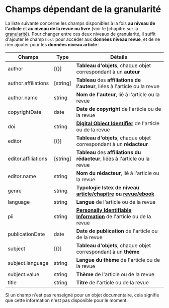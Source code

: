 # Champs dépendant de la granularité

La liste suivante concerne les champs disponibles à la fois **au niveau de l'article** et **au niveau de la revue ou livre** (voir le \[chapitre sur la [granularité](doc-object-granularity.md)). Pour changer entre ces deux niveaux de granularité, il suffit d'ajouter le champ `host` pour accéder aux **données niveau revue**, et de ne rien ajouter pour les **données niveau article** :

| Champs              | Type      | Détails                                                                                                                                                 |
| ------------------- | --------- | ------------------------------------------------------------------------------------------------------------------------------------------------------- |
| author              | \[{}]     | **Tableau d'objets**, chaque objet correspondant à un **auteur**                                                                                        |
| author.affiliations | \[string] | **Tableau** des **affiliations de l'auteur**, liées à l'article ou la revue                                                                             |
| author.name         | string    | **Nom de l'auteur**, lié à l'article ou la revue                                                                                                        |
| copyrightDate       | date      | **Date de copyright** de l'article ou de la revue                                                                                                       |
| doi                 | string    | [**Digital Object Identifier**](http://www.doi.org/) de l'article ou de la revue                                                                        |
| editor              | \[{}]     | **Tableau d'objets**, chaque objet correspondant à un **rédacteur**                                                                                     |
| editor.affiliations | \[string] | **Tableau** des **affiliations du rédacteur**, liées à l'article ou la revue                                                                            |
| editor.name         | string    | **Nom du rédacteur**, lié à l'article ou la revue                                                                                                       |
| genre               | string    | **Typologie Istex de niveau** [**article/chapitre**](http://content-type.lod.istex.fr/) **ou** [**revue/ebook**](http://publication-type.lod.istex.fr/) |
| language            | string    | **Langue** de l'article ou de la revue                                                                                                                  |
| pii                 | string    | [**Personally Identifiable Information**](http://nvlpubs.nist.gov/nistpubs/Legacy/SP/nistspecialpublication800-122.pdf) de l'article ou de la revue     |
| publicationDate     | date      | **Date de publication** de l'article ou de la revue                                                                                                     |
| subject             | \[{}]     | **Tableau d'objets**, chaque objet correspondant à un **thème**                                                                                         |
| subject.language    | string    | **Langue du thème** de l'article ou de la revue                                                                                                         |
| subject.value       | string    | **Thème** de l'article ou de la revue                                                                                                                   |
| title               | string    | **Titre** de l'article ou de la revue                                                                                                                   |

Si un champ n'est pas renseigné pour un objet documentaire, cela signifie que cette information n'est pas disponible pour le moment.
